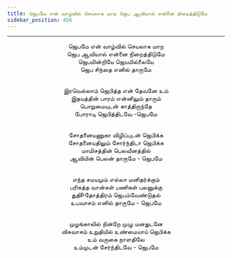 ```yaml
---
title: ஜெபமே என் வாழ்வில் செயலாக மாற ஜெப ஆவியால் என்னை நிறைத்திடுமே
sidebar_position: 456
---
```


---
<center>
ஜெபமே என் வாழ்வில் செயலாக மாற<br/>
ஜெப ஆவியால் என்னை நிறைத்திடுமே<br/>
ஜெபமின்றியே ஜெயமில்லையே<br/>
ஜெப சிந்தை எனில் தாருமே<br/><br/>

இரவெல்லாம் ஜெபித்த என் தேவனே உம்<br/>
இதயத்தின் பாரம் என்னிலும் தாரும்<br/>
பொறுமையுடன் காத்திருந்தே<br/>
போராடி ஜெபித்திடவே                -ஜெபமே<br/><br/>

சோதனையணுகா விழிப்புடன் ஜெபிக்க<br/>
சோதனையதிலும் சோர்ந்திடா ஜெபிக்க<br/>
மாமிசத்தின் பெலவீனத்தில்<br/>
ஆவியின் பெலன் தாருமே                - ஜெபமே<br/><br/>

எந்த சமயமும் எல்லா மனிதர்க்கும்<br/>
பரிசுத்த வான்கள் பணிகள் பலனுக்கு<br/>
துதிÞதோத்திரம் ஜெபம்வேண்டுதல்<br/>
உபவாசம் எனில் தாருமே                - ஜெபமே<br/><br/>

முழங்காலில் நின்றே முழு மனதுடனே<br/>
விசுவாசம் உறுதியில் உண்மையாய் ஜெபிக்க<br/>
உம் வருகை நாளதிலே<br/>
உம்முடன் சேர்ந்திடவே                - ஜெபமே
</center>